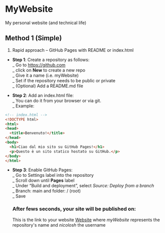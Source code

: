 # MyWebsite
My personal website (and technical life)

## Method 1 (Simple)
1. Rapid approach – GitHub Pages with README or index.html  
 - **Step 1**: Create a repository  as follows:  
   _ Go to https://github.com  
   _ click on **New** to create a new repo    
   _ Give it a name (i.e. myWebsite)  
   _ Set if the repository needs to be public or private  
   _ (Optional) Add a README.md file  

 - **Step 2**: Add an index.html file:  
   _ You can do it from your browser or via git.  
   _ Example:  
   
```html
<!-- index.html -->
<!DOCTYPE html>
<html>
<head>
  <title>Benvenuto!</title>
</head>
<body>
  <h1>Ciao dal mio sito su GitHub Pages!</h1>
  <p>Questo è un sito statico hostato su GitHub.</p>
</body>
</html>
```

 - **Step 3**: Enable GitHub Pages:  
    _ Go to Settings label into the repository  
    _ Scroll down until **Pages** label  
    _ Under “Build and deployment”, select *Source: Deploy from a branch*  
    _ Branch: main and folder: / (root)  
    _ Save  

    ### After fews seconds, your site will be published on:  
    This is the link to your website [Website](https://nicolosh.github.io/MyWebsite) where *myWebsite* represents the repository's name and *nicolosh* the username 


